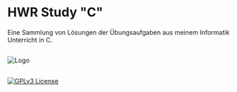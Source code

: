 # HWR Study "C"
####
Eine Sammlung von Lösungen der Übungsaufgaben aus meinem Informatik Unterricht in C.
## 
![Logo](https://upload.wikimedia.org/wikipedia/de/thumb/9/90/Hochschule_für_Wirtschaft_und_Recht_Berlin_logo.svg/500px-Hochschule_für_Wirtschaft_und_Recht_Berlin_logo.svg.png)
##
[![GPLv3 License](https://img.shields.io/badge/License-GPL%20v3-yellow.svg)](https://opensource.org/licenses/)
